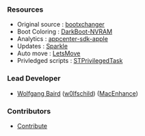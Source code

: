 ### Resources

- Original source : [bootxchanger](https://github.com/zydeco/bootxchanger)
- Boot Coloring : [DarkBoot-NVRAM](https://github.com/dabrain13/DarkBoot-NVRAM)
- Analytics : [appcenter-sdk-apple](https://www.github.com/microsoft/appcenter-sdk-apple)
- Updates : [Sparkle](https://www.github.com/sparkle-project/Sparkle)
- Auto move : [LetsMove](https://www.github.com/potionfactory/LetsMove)
- Privledged scripts : [STPrivilegedTask](https://www.github.com/sveinbjornt/STPrivilegedTask)

### Lead Developer

- [Wolfgang Baird](https://github.com/w0lfschild) ([w0lfschild](https://github.com/w0lfschild)) ([MacEnhance](https://www.macenhance.com/))

### Contributors

- [Contribute](https://github.com/w0lfschild/DarkBoot)
